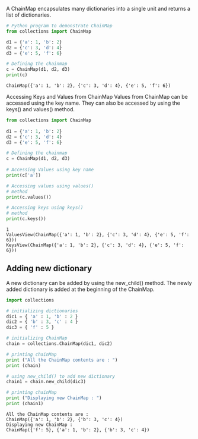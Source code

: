 A ChainMap encapsulates many dictionaries into a single unit and returns a list of dictionaries.

``` py
# Python program to demonstrate ChainMap
from collections import ChainMap

d1 = {'a': 1, 'b': 2}
d2 = {'c': 3, 'd': 4}
d3 = {'e': 5, 'f': 6}

# Defining the chainmap
c = ChainMap(d1, d2, d3)
print(c)
```
```
ChainMap({'a': 1, 'b': 2}, {'c': 3, 'd': 4}, {'e': 5, 'f': 6})
```
Accessing Keys and Values from ChainMap Values from ChainMap can be accessed using the key name. They can also be accessed by using the keys() and values() method.

``` py
from collections import ChainMap
	
d1 = {'a': 1, 'b': 2}
d2 = {'c': 3, 'd': 4}
d3 = {'e': 5, 'f': 6}

# Defining the chainmap
c = ChainMap(d1, d2, d3)
	
# Accessing Values using key name
print(c['a'])

# Accessing values using values()
# method
print(c.values())

# Accessing keys using keys()
# method
print(c.keys())
```
```
1
ValuesView(ChainMap({'a': 1, 'b': 2}, {'c': 3, 'd': 4}, {'e': 5, 'f': 6}))
KeysView(ChainMap({'a': 1, 'b': 2}, {'c': 3, 'd': 4}, {'e': 5, 'f': 6}))
```
## Adding new dictionary

A new dictionary can be added by using the new_child() method. The newly added dictionary is added at the beginning of the ChainMap.

``` py
import collections

# initializing dictionaries
dic1 = { 'a' : 1, 'b' : 2 }
dic2 = { 'b' : 3, 'c' : 4 }
dic3 = { 'f' : 5 }

# initializing ChainMap
chain = collections.ChainMap(dic1, dic2)

# printing chainMap
print ("All the ChainMap contents are : ")
print (chain)

# using new_child() to add new dictionary
chain1 = chain.new_child(dic3)

# printing chainMap
print ("Displaying new ChainMap : ")
print (chain1)

```
```
All the ChainMap contents are : 
ChainMap({'a': 1, 'b': 2}, {'b': 3, 'c': 4})
Displaying new ChainMap : 
ChainMap({'f': 5}, {'a': 1, 'b': 2}, {'b': 3, 'c': 4})
```